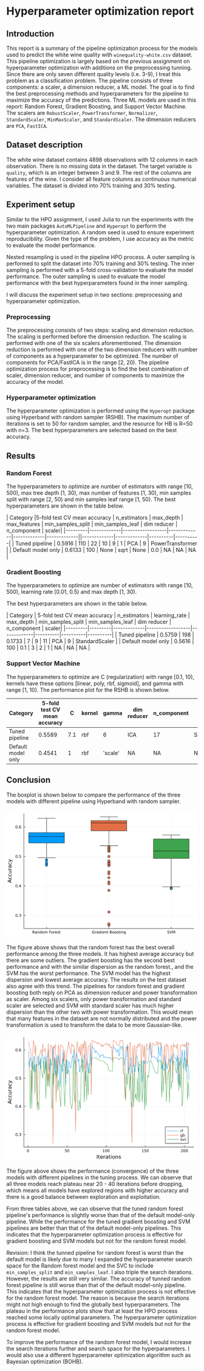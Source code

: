 # Hyperparameter optimization report

## Introduction

This report is a summary of the pipeline optimization process for the models used to predict the white wine quality with `winequality-white.csv` dataset. This pipeline optimization is largely based on the previous assignment on hyperparameter optimization with additions on the preprocessing tunning. Since there are only seven different quality levels (i.e. 3-9), I treat this problem as a classification problem. The pipeline consists of three components: a scaler, a dimension reducer, a ML model. The goal is to find the best preprocessing methods and hyperparameters for the pipeline to maximize the accuracy of the predictions. Three ML models are used in this report: Random Forest, Gradient Boosting, and Support Vector Machine. The scalers are `RobustScaler`, `PowerTransformer`, `Normalizer`, `StandardScaler`, `MinMaxScaler`, and `StandardScaler`. The dimension reducers are `PCA`, `FastICA`.

## Dataset description

The white wine dataset contains 4898 observations with 12 columns in each observation. There is no missing data in the dataset. The target variable is `quality`, which is an integer between 3 and 9. The rest of the columns are features of the wine. I consider all feature columns as continuous numerical variables. The dataset is divided into 70% training and 30% testing.

## Experiment setup

Similar to the HPO assignment, I used Julia to run the experiments with the two main packages `AutoMLPipeline` and `Hyperopt` to perform the hyperparameter optimization. A random seed is used to ensure experiment reproducibility. Given the type of the problem, I use accuracy as the metric to evaluate the model performance.

Nested resampling is used in the pipeline HPO process. A outer sampling is performed to split the dataset into 70% training and 30% testing. The inner sampling is performed with a 5-fold cross-validation to evaluate the model performance. The outer sampling is used to evaluate the model performance with the best hyperparameters found in the inner sampling.

I will discuss the experiment setup in two sections: preprocessing and hyperparameter optimization.

### Preprocessing

The preprocessing consists of two steps: scaling and dimension reduction. The scaling is performed before the dimension reduction. The scaling is performed with one of the six scalers aforementioned. The dimension reduction is performed with one of the two dimension reducers with number of components as a hyperparameter to be optimized. The number of components for PCA/FastICA is in the range [2, 20). The pipeline optimization process for preprocessing is to find the best combination of scaler, dimension reducer, and number of components to maximize the accuracy of the model.


### Hyperparameter optimization

The hyperparameter optimization is performed using the `Hyperopt` package using Hyperband with random sampler (RSHB). The maximum number of iterations is set to 50 for random sampler, and the resource for HB is R=50 with n=3. The best hyperparameters are selected based on the best accuracy.

## Results

### Random Forest

The hyperparameters to optimize are number of estimators with range [10, 500), max tree depth [1, 30), max number of features [1, 30), min samples split with range [2, 50) and min samples leaf range [1, 50). The best hyperparameters are shown in the table below.

| Category |5-fold test CV mean accuracy | n_estimators | max_depth | max_features | min_samples_split | min_samples_leaf | dim reducer | n_component | scaler|
|---------|-------------|------------------|-------------|-------------|-------------||-------------|-------------|----------|----------|
| Tuned pipeline |  0.5916 | 110 | 22 | 10 | 9 | 1 | PCA | 9 | PowerTransformer |
| Default model only | 0.6133 | 100 | None | sqrt | None | 0.0 | NA | NA | NA |

### Gradient Boosting

The hyperparameters to optimize are number of estimators with range [10, 500), learning rate [0.01, 0.5) and max depth [1, 30).

The best hyperparameters are shown in the table below.

| Category | 5-fold test CV mean accuracy | n_estimators | learning_rate | max_depth | min_samples_split | min_samples_leaf | dim reducer | n_component | scaler|
|---------|---------|-------------|------------------|-------------|----------|----------|----------|
| Tuned pipeline | 0.5759 | 198 | 0.1733 | 7 | 9 | 11 | PCA | 9 | StandardScaler |
| Default model only | 0.5616 | 100 | 0.1 | 3 | 2 | 1 | NA | NA | NA |

### Support Vector Machine

The hyperparameters to optimize are C (regularization) with range [0.1, 10), kernels have these options [linear, poly, rbf, sigmoid], and gamma with range [1, 10). The performance plot for the RSHB is shown below.

| Category | 5-fold test CV mean accuracy | C | kernel | gamma | dim reducer | n_component | scaler|
|---------|---------|-------------|------------------|-------------|----------|----------|----------|
| Tuned pipeline |0.5589 | 7.1 | rbf | 6 | ICA | 17 | StandardScaler |
| Default model only | 0.4541 | 1 | rbf | 'scale' | NA | NA | NA |


## Conclusion

The boxplot is shown below to compare the performance of the three models with different pipeline using Hyperband with random sampler.

![boxplot](./all_hbrs_perf_boxplot.png)

The figure above shows that the random forest has the best overall performance among the three models. It has highest average accuracy but there are some outliers. The gradient boosting has the second best performance and with the similar dispersion as the random forest., and the SVM has the worst performance. The SVM model has the highest dispersion and lowest average accuracy. The results on the test dataset also agree with this trend. The pipelines for random forest and gradient boosting both reply on PCA as dimension reducer and power transformation as scaler. Among six scalers, only power transformation and standard scaler are selected and SVM with standard scaler has much higher dispersion than the other two with power transformation. This would mean that many features in the dataset are not normally distributed and the power transformation is used to transform the data to be more Gaussian-like.

![perfplot](./perfplot.png)

The figure above shows the performance (convergence) of the three models with different pipelines in the tuning process. We can observe that all three models reach
plateau near 20 - 40 iterations before dropping, which means all models have explored regions with higher accuracy and there is a good balance between exploration and exploitation.

From three tables above, we can observe that the tuned random forest pipeline's performance is slightly worse than that of the default model-only pipeline. While the performance for
the tuned gradient boosting and SVM pipelines are better than that of the default model-only pipelines. This indicates that the hyperparameter optimization process is effective for gradient boosting and SVM models but not for the random forest model. 

Revision: I think the tunned pipeline for random forest is worst than the default model is likely due to many I expanded the hyperparameter search space for the Random forest model and the SVC to include `min_samples_split` and `min_samples_leaf`. I also triple the search iterations. However, the results are still very similar. The accuracy of tunned random forest pipeline is still worse than that of the default model-only pipeline. This indicates that the hyperparameter optimization process is not effective for the random forest model. The reason is because the search iterations might not high enough to find the globally best hyperparameters. The plateau in the performance plots show that at least the HPO process reached some locally optimal parameters. The hyperparameter optimization process is effective for gradient boosting and SVM models but not for the random forest model.

To improve the performance of the random forest model, I would increase the search iterations further and search space for the hyperparameters. I would also use a different hyperparameter optimization algorithm such as Bayesian optimization (BOHB).